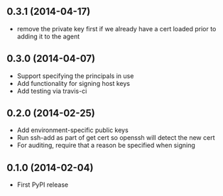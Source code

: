 ## 0.3.1 (2014-04-17)
- remove the private key first if we already have a cert loaded prior to
  adding it to the agent

## 0.3.0 (2014-04-07)
- Support specifying the principals in use
- Add functionality for signing host keys
- Add testing via travis-ci

## 0.2.0 (2014-02-25)
- Add environment-specific public keys
- Run ssh-add as part of get cert so openssh will detect the new cert
- For auditing, require that a reason be specified when signing

## 0.1.0 (2014-02-04)
- First PyPI release
